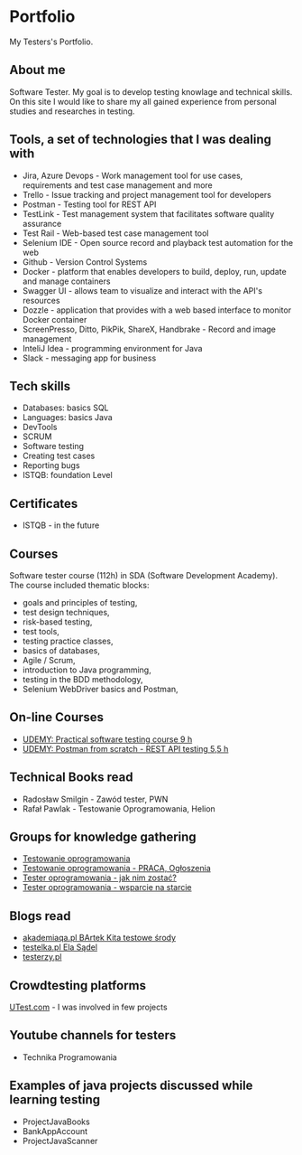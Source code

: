 # Portfolio

My Testers's Portfolio. 

## About me

Software Tester. 
My goal is to develop testing knowlage and technical skills. 
On this site I would like to share my all gained experience from personal studies and researches in testing.  

## Tools, a set of technologies that I was dealing with

* Jira, Azure Devops - Work management tool for use cases, requirements and test case management and more
* Trello - Issue tracking and project management tool for developers
* Postman - Testing tool for REST API
* TestLink - Test management system that facilitates software quality assurance
* Test Rail - Web-based test case management tool
* Selenium IDE - Open source record and playback test automation for the web
* Github - Version Control Systems
* Docker - platform that enables developers to build, deploy, run, update and manage containers
* Swagger UI - allows team to visualize and interact with the API's resources 
* Dozzle - application that provides with a web based interface to monitor Docker container
* ScreenPresso, Ditto, PikPik, ShareX, Handbrake - Record and image management
* InteliJ Idea - programming environment for Java
* Slack - messaging app for business

## Tech skills

* Databases: basics SQL
* Languages: basics Java
* DevTools
* SCRUM
* Software testing
* Creating test cases
* Reporting bugs
* ISTQB: foundation Level

## Certificates 

* ISTQB - in the future 
 
## Courses 

Software tester course (112h) in SDA (Software Development Academy). 
The course included thematic blocks:
   - goals and principles of testing,
   - test design techniques,
   - risk-based testing,
   - test tools,
   - testing practice classes,
   - basics of databases,
   - Agile / Scrum,
   - introduction to Java programming,
   - testing in the BDD methodology,
   - Selenium WebDriver basics and Postman,

## On-line Courses

* [UDEMY: Practical software testing course 9 h](https://www.udemy.com/course/praktyczny-kurs-testowania-oprogramowania)
* [UDEMY: Postman from scratch - REST API testing 5,5 h](https://www.udemy.com/course/postman-od-podstaw-testowanie-rest-api)


## Technical Books read

* Radosław Smilgin - Zawód tester, PWN
* Rafał Pawlak - Testowanie Oprogramowania, Helion


## Groups for knowledge gathering

* [Testowanie oprogramowania](https://www.facebook.com/groups/TestowanieOprogramowania)
* [Testowanie oprogramowania - PRACA, Ogłoszenia](https://www.facebook.com/groups/215557562210470/?ref=group_header)
* [Tester oprogramowania - jak nim zostać?](https://www.facebook.com/groups/531570473876610/?ref=group_header)
* [Tester oprogramowania - wsparcie na starcie](https://www.facebook.com/groups/testeroprogramowania/?ref=group_header)

## Blogs read

* [akademiaqa.pl BArtek Kita testowe środy](https://akademiaqa.pl/testowa-sroda/)
* [testelka.pl Ela Sądel](https://testelka.pl/)
* [testerzy.pl](https://testerzy.pl/)

## Crowdtesting platforms

[UTest.com](www.utest.com) - I was involved in few projects 


 
## Youtube channels for testers
* Technika Programowania
 
## Examples of java projects discussed while learning testing

* ProjectJavaBooks
* BankAppAccount
* ProjectJavaScanner 

